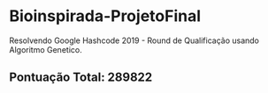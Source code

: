 # Bioinspirada-ProjetoFinal
Resolvendo Google Hashcode 2019 - Round de Qualificação usando Algoritmo Genetico.

## Pontuação Total: 289822
